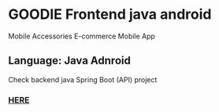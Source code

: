 # GOODIE Frontend java android
Mobile Accessories E-commerce Mobile App

## Language: Java Adnroid

Check backend java Spring Boot (API) project <h3>[HERE](https://github.com/Sweet-Zip/GOODIE.git)</h3>
